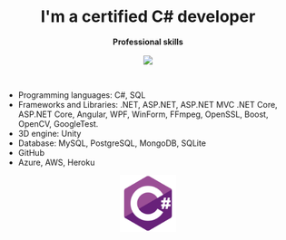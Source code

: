 <h1 align="center">I'm a certified C# developer
</h1>

<p align="center">
 <strong>
  Professional skills
  </strong>
</p>


<p align="center">
 
<img align="center" src="https://github-readme-stats.vercel.app/api/top-langs/?username=ilromali&show_icons=true&layout=compact&title_color=000080&border_color=FFFFFF&text_color=FFFFFF&bg_color=90deg,BF5A62,A6537A,904E95" />
 
</p>

<br />

- Programming languages: C#, SQL
- Frameworks and Libraries: .NET, ASP.NET, ASP.NET MVC .NET Core, ASP.NET Core, Angular, WPF, WinForm, FFmpeg, OpenSSL, Boost, OpenCV, GoogleTest.
- 3D engine: Unity
- Database: MySQL, PostgreSQL, MongoDB, SQLite
- GitHub
- Azure, AWS, Heroku

<p align="center">
 
<img src="https://github.com/ilromali/ilromali/blob/main/csharp.svg" alt="csharp" width="100" height="100" />

</p>



